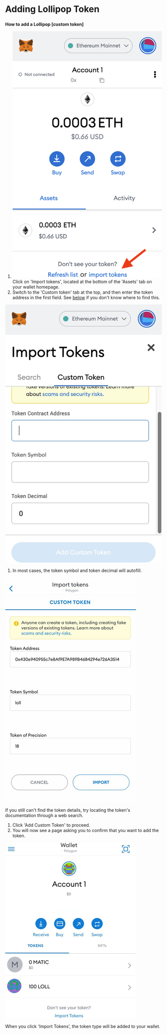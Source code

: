 # Adding Lollipop Token

###

**How to add a Lollipop \[custom token]**

1. ![](.gitbook/assets/6)Click on 'Import tokens', located at the bottom of the 'Assets' tab on your wallet homepage.
2. Switch to the 'Custom token' tab at the top, and then enter the token address in the first field. See [below](https://metamask.zendesk.com/hc/en-us/articles/360015489031-How-to-add-unlisted-tokens-custom-tokens-in-MetaMask#h\_01FWKCA7MJG5HT2MSZZ8DJ0QCF) if you don't know where to find this.

![](.gitbook/assets/7)

1. In most cases, the token symbol and token decimal will autofill.

![](.gitbook/assets/8)

If you still can't find the token details, try locating the token's documentation through a web search.

1. Click 'Add Custom Token' to proceed.
2. You will now see a page asking you to confirm that you want to add the token.

![](.gitbook/assets/9)

When you click 'Import Tokens', the token type will be added to your wallet.

###
